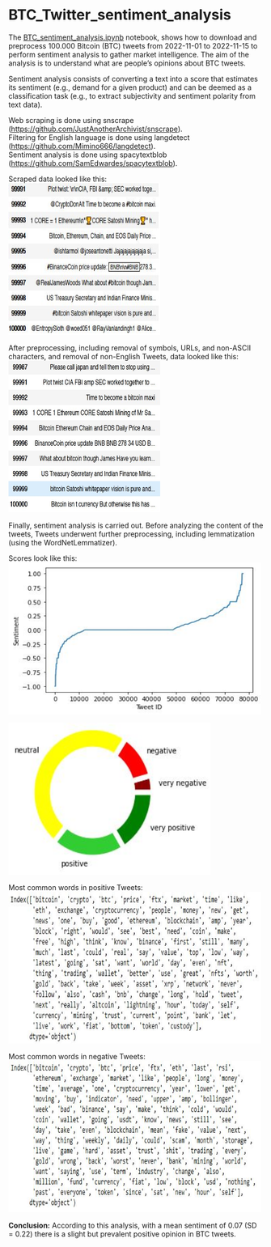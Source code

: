 # BTC_Twitter_sentiment_analysis

The [BTC_sentiment_analysis.ipynb](https://github.com/THouwe/NLP_sentimentAnalysis_BTC_Python/blob/main/BTC_sentiment_analysis.ipynb) notebook, shows how to download and preprocess 100.000 Bitcoin (BTC) tweets from 2022-11-01 to 2022-11-15 to perform sentiment analysis to gather market intelligence. The aim of the analysis is to understand what are people’s opinions about BTC tweets.

Sentiment analysis consists of converting a text into a score that estimates its sentiment (e.g., demand for a given product) and can be deemed as a classification task (e.g., to extract subjectivity and sentiment polarity from text data).

Web scraping is done using snscrape (https://github.com/JustAnotherArchivist/snscrape). \
Filtering for English language is done using langdetect (https://github.com/Mimino666/langdetect). \
Sentiment analysis is done using spacytextblob (https://github.com/SamEdwardes/spacytextblob).

Scraped data looked like this: \
<img src="https://github.com/THouwe/NLP_sentimentAnalysis_BTC_Python/blob/main/noPreproc.JPG" width="300" height="300">

After preprocessing, including removal of symbols, URLs, and non-ASCII characters, and removal of non-English Tweets, data looked like this: \
<img src="https://github.com/THouwe/NLP_sentimentAnalysis_BTC_Python/blob/main/preproc2.JPG" width="300" height="300">


Finally, sentiment analysis is carried out.
Before analyzing the content of the tweets, Tweets underwent further preprocessing, including lemmatization (using the WordNetLemmatizer).

Scores look like this: \
<img src="https://github.com/THouwe/NLP_sentimentAnalysis_BTC_Python/blob/main/sentiment2.JPG" width="500" height="300">

<img src="https://github.com/THouwe/NLP_sentimentAnalysis_BTC_Python/blob/main/sentiment3.JPG" width="400" height="300">

Most common words in positive Tweets: \
<img src="https://github.com/THouwe/NLP_sentimentAnalysis_BTC_Python/blob/main/positiveWords.JPG" width="500" height="300">

Most common words in negative Tweets: \
<img src="https://github.com/THouwe/NLP_sentimentAnalysis_BTC_Python/blob/main/negativeWords.JPG" width="500" height="300">

**Conclusion:** According to this analysis, with a mean sentiment of 0.07 (SD = 0.22) there is a slight but prevalent positive opinion in BTC tweets.
